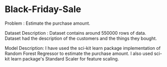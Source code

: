 # Black-Friday-Sale

Problem : 
Estimate the purchase amount.

Dataset Description :
Dataset contains around 550000 rows of data. Dataset had the description of the customers and the things they bought.

Model Description:
I have used the sci-kit learn package implementation of Random Forest Regressor to estimate the purchase amount. I also used sci-kit learn package's Standard Scaler for feature scaling. 
